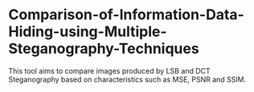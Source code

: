 # Comparison-of-Information-Data-Hiding-using-Multiple-Steganography-Techniques
This tool aims to compare images produced by LSB and DCT Steganography based on characteristics such as MSE, PSNR and SSIM. 
